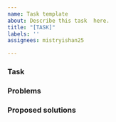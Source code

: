 ```yaml
---
name: Task template
about: Describe this task  here.
title: "[TASK]"
labels: ''
assignees: mistryishan25

---
```


### Task

### Problems

### Proposed solutions
